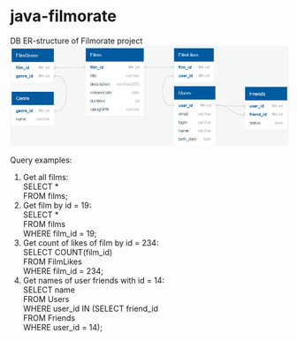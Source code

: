 # java-filmorate

DB ER-structure of Filmorate project
![Filmorate ER-structure](Filmorate_diagram.png)

Query examples:
1. Get all films:  
SELECT *  
FROM films;  
2. Get film by id = 19:  
SELECT *  
FROM films  
WHERE film_id = 19;  
3. Get count of likes of film by id = 234:  
SELECT COUNT(film_id)  
FROM FilmLikes  
WHERE film_id = 234;
4. Get names of user friends with id = 14:  
SELECT name  
FROM Users  
WHERE user_id IN (SELECT friend_id  
FROM Friends  
WHERE user_id = 14);